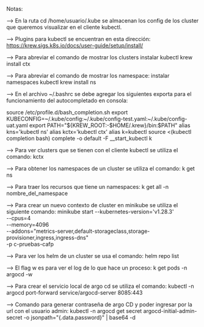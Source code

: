 Notas:

--> En la ruta cd /home/usuario/.kube se almacenan los config de los cluster que queremos visualizar en el cliente kubectl.

--> Plugins para kubectl se encuentran en esta dirección:
https://krew.sigs.k8s.io/docs/user-guide/setup/install/

--> Para abreviar el comando de mostrar los clusters
instalar kubectl krew install ctx

--> Para abreviar el comando de mostrar los namespace:
instalar namespaces kubectl krew install ns

--> En el archivo ~/.bashrc se debe agregar los siguientes exporta para el funcionamiento del autocompletado en consola:

source /etc/profile.d/bash_completion.sh
export KUBECONFIG=~/.kube/config:~/.kube/config-test.yaml:~/.kube/config-uat.yaml
export PATH="${KREW_ROOT:-$HOME/.krew}/bin:$PATH"
alias kns='kubectl ns'
alias kctx='kubectl ctx'
alias k=kubectl
source <(kubectl completion bash)
complete -o default -F __start_kubectl k

--> Para ver clusters que se tienen con el cliente kubectl se utiliza el comando:
kctx

--> Para obtener los namespaces de un cluster se utiliza el comando:
k get ns

--> Para traer los recursos que tiene un namespaces:
k get all -n nombre_del_namespace

--> Para crear un nuevo contexto de cluster en minikube se utiliza el siguiente comando:
minikube start --kubernetes-version='v1.28.3' \
    --cpus=4 \
    --memory=4096 \
    --addons="metrics-server,default-storageclass,storage-provisioner,ingress,ingress-dns" \
    -p c-pruebas-cafp

--> Para ver los helm de un cluster se usa el comando:
helm repo list

--> El flag w es para ver el log de lo que hace un proceso:
k get pods -n argocd -w

--> Para crear el servicio local de argo cd se utiliza el comando:
kubectl -n argocd port-forward service/argocd-server 8085:443

--> Comando para generar contraseña de argo CD y poder ingresar por la url con el usuario admin:
kubectl -n argocd get secret argocd-initial-admin-secret -o jsonpath="{.data.password}" | base64 -d